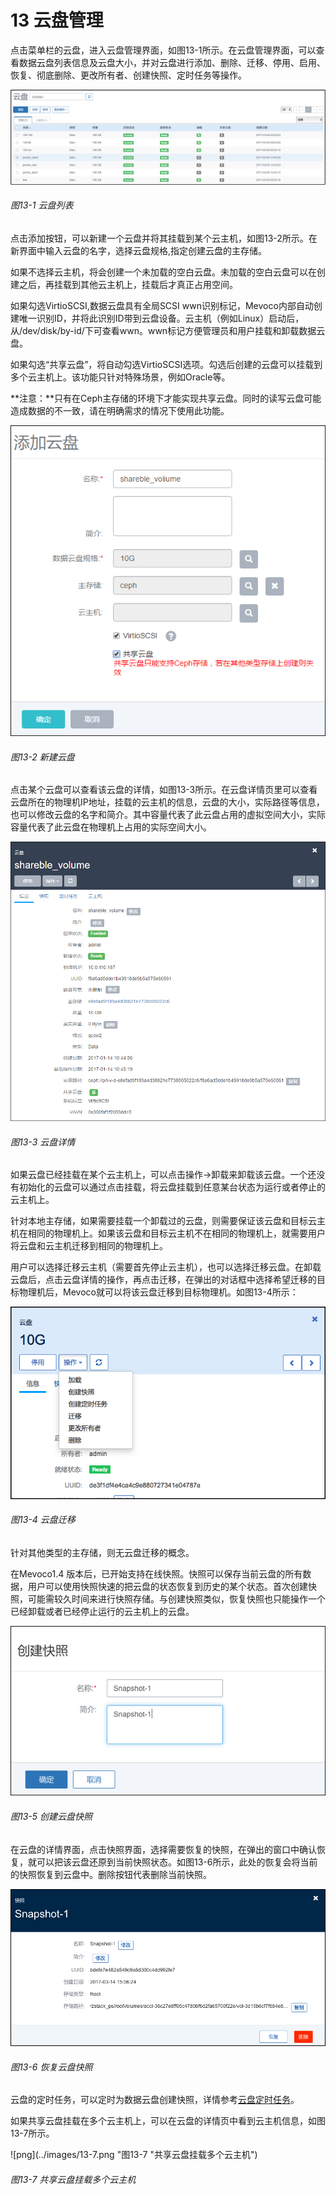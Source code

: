 # 13 云盘管理

点击菜单栏的云盘，进入云盘管理界面，如图13-1所示。在云盘管理界面，可以查看数据云盘列表信息及云盘大小，并对云盘进行添加、删除、迁移、停用、启用、恢复、彻底删除、更改所有者、创建快照、定时任务等操作。

![png](../images/13-1.png "图13-1  云盘列表")
###### 图13-1  云盘列表

点击添加按钮，可以新建一个云盘并将其挂载到某个云主机，如图13-2所示。在新界面中输入云盘的名字，选择云盘规格,指定创建云盘的主存储。

如果不选择云主机，将会创建一个未加载的空白云盘。未加载的空白云盘可以在创建之后，再挂载到其他云主机上，挂载后才真正占用空间。

如果勾选VirtioSCSI,数据云盘具有全局SCSI wwn识别标记，Mevoco内部自动创建唯一识别ID，并将此识别ID带到云盘设备。云主机（例如Linux）启动后，从/dev/disk/by-id/下可查看wwn。wwn标记方便管理员和用户挂载和卸载数据云盘。

如果勾选“共享云盘”，将自动勾选VirtioSCSI选项。勾选后创建的云盘可以挂载到多个云主机上。该功能只针对特殊场景，例如Oracle等。

**注意：**只有在Ceph主存储的环境下才能实现共享云盘。同时的读写云盘可能造成数据的不一致，请在明确需求的情况下使用此功能。

![png](../images/13-2.png "图13-2  新建云盘")
###### 图13-2  新建云盘

点击某个云盘可以查看该云盘的详情，如图13-3所示。在云盘详情页里可以查看云盘所在的物理机IP地址，挂载的云主机的信息，云盘的大小，实际路径等信息，也可以修改云盘的名字和简介。其中容量代表了此云盘占用的虚拟空间大小，实际容量代表了此云盘在物理机上占用的实际空间大小。

![png](../images/13-3.png "图13-3  云盘详情")
###### 图13-3  云盘详情

如果云盘已经挂载在某个云主机上，可以点击操作->卸载来卸载该云盘。一个还没有初始化的云盘可以通过点击挂载，将云盘挂载到任意某台状态为运行或者停止的云主机上。

针对本地主存储，如果需要挂载一个卸载过的云盘，则需要保证该云盘和目标云主机在相同的物理机上。如果该云盘和目标云主机不在相同的物理机上，就需要用户将云盘和云主机迁移到相同的物理机上。

用户可以选择迁移云主机（需要首先停止云主机），也可以选择迁移云盘。在卸载云盘后，点击云盘详情的操作，再点击迁移，在弹出的对话框中选择希望迁移的目标物理机后，Mevoco就可以将该云盘迁移到目标物理机。如图13-4所示：

![png](../images/13-4.png "图13-4  云盘迁移")
###### 图13-4  云盘迁移

针对其他类型的主存储，则无云盘迁移的概念。

在Mevoco1.4 版本后，已开始支持在线快照。快照可以保存当前云盘的所有数据，用户可以使用快照快速的把云盘的状态恢复到历史的某个状态。首次创建快照，可能需较久时间来进行快照存储。与创建快照类似，恢复快照也只能操作一个已经卸载或者已经停止运行的云主机上的云盘。

![png](../images/13-5.png "图13-5  创建云盘快照")
###### 图13-5  创建云盘快照

在云盘的详情界面，点击快照界面，选择需要恢复的快照，在弹出的窗口中确认恢复，就可以把该云盘还原到当前快照状态。如图13-6所示，此处的恢复会将当前的快照恢复到云盘中。删除按钮代表删除当前快照。

![png](../images/13-6.png "图13-6  恢复云盘快照")
###### 图13-6  恢复云盘快照

云盘的定时任务，可以定时为数据云盘创建快照，详情参考[云盘定时任务](/Schedule/volume-schedule.md)。

如果共享云盘挂载在多个云主机上，可以在云盘的详情页中看到云主机信息，如图13-7所示。

![png](../images/13-7.png "图13-7  "共享云盘挂载多个云主机")
###### 图13-7  共享云盘挂载多个云主机

